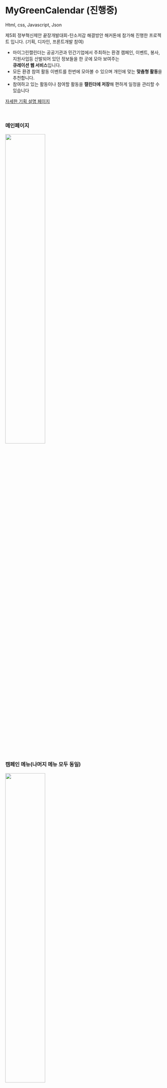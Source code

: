 # MyGreenCalendar (진행중)

Html, css, Javascript, Json

제5회 정부혁신제안 끝장개발대회-탄소저감 해결방안 해커톤에 참가해 진행한 프로젝트 입니다.  (기획, 디자인, 프론트개발 참여)

- 마이그린캘린더는 공공기관과 민간기업에서 주최하는 환경 캠페인, 이벤트, 봉사, 지원사업등 산발되어 있던 정보들을 한 곳에 모아 보여주는  
  **큐레이션 웹 서비스**입니다.
- 모든 환경 참여 활동 이벤트를 한번에 모아볼 수 있으며 개인에 맞는 **맞춤형 활동**을 추천합니다.
- 참여하고 있는 활동이나 참여할 활동을 **캘린더에 저장**해 편하게 일정을 관리할 수 있습니다

[자세한 기획 설명 페이지](https://www.notion.so/My-Green-Calendar-861dd92979964e9a9699aa0536b9229f)

</br>

### 메인페이지

<img src="https://user-images.githubusercontent.com/81611808/122341790-d3badd80-cf7e-11eb-9ef3-a6a226d4012f.png" width="50%">

### 캠페인 메뉴(나머지 메뉴 모두 동일)

<img src="https://user-images.githubusercontent.com/81611808/122341781-d1588380-cf7e-11eb-8c06-26aa30858b3f.png" width="50%">

### 관심 목록

<img src="https://user-images.githubusercontent.com/81611808/122341769-cf8ec000-cf7e-11eb-8a7b-3bdd1728e6af.png" width="50%">

### 캘린더

<img src="https://user-images.githubusercontent.com/81611808/122341752-ca317580-cf7e-11eb-8d86-642d0bd47c1e.png" width="50%">
</br>


## 구현 사항

현재 프로토타입 단계까지 진행했습니다

- Json에 저장한 데이터를 Js파일에 fetch API로 가져와 컨텐츠를 만듦
- 각 컨텐츠의 좋아요 버튼을 누르면 정도를 정할 수 있는 팝업이 뜨고, 점수가 컨텐츠에 표시됨
- 캘린더 저장 버튼 인터랙션 구현
- 필터 기능 일부 구현 (공공, 민간)

</br>

## Improvement

- 리액트로 다시 구현 해볼 것
- 좋아요 버튼을 누른 컨텐츠들을 관심 목록 페이지에 관심 정도 순으로 추가시키기
- 캘린더 저장 버튼을 누른 컨텐츠들을 내 캘린더 페이지에 추가하고 달력에 표시하기
- 나머지 필터 기능 모두 구현 (지역, 정렬)
- 큐레이션을 위한 웹 크롤링, 데이터 가져오기
- 로그인, 관심 키워드 선택 기능 구현하기
- 개인 데이터 기반 맞춤형 추천 기능 구현하기

</br>

## Usage

- 폴더를 다운 받고 **beforelogin.html**파일을 실행시킵니다
- 서버를 사용해 실행해야합니다 (CORS Error)

</br>
